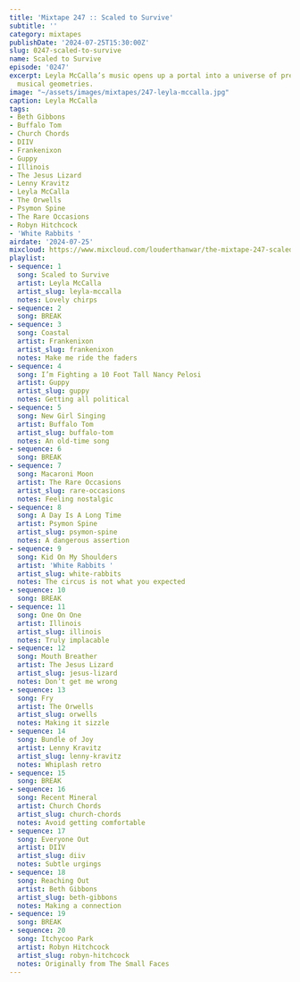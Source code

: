 ```yaml
---
title: 'Mixtape 247 :: Scaled to Survive'
subtitle: ''
category: mixtapes
publishDate: '2024-07-25T15:30:00Z'
slug: 0247-scaled-to-survive
name: Scaled to Survive
episode: '0247'
excerpt: Leyla McCalla’s music opens up a portal into a universe of previously impossible
  musical geometries.
image: "~/assets/images/mixtapes/247-leyla-mccalla.jpg"
caption: Leyla McCalla
tags:
- Beth Gibbons
- Buffalo Tom
- Church Chords
- DIIV
- Frankenixon
- Guppy
- Illinois
- The Jesus Lizard
- Lenny Kravitz
- Leyla McCalla
- The Orwells
- Psymon Spine
- The Rare Occasions
- Robyn Hitchcock
- 'White Rabbits '
airdate: '2024-07-25'
mixcloud: https://www.mixcloud.com/louderthanwar/the-mixtape-247-scaled-to-survive-2024-07-25/
playlist:
- sequence: 1
  song: Scaled to Survive
  artist: Leyla McCalla
  artist_slug: leyla-mccalla
  notes: Lovely chirps
- sequence: 2
  song: BREAK
- sequence: 3
  song: Coastal
  artist: Frankenixon
  artist_slug: frankenixon
  notes: Make me ride the faders
- sequence: 4
  song: I’m Fighting a 10 Foot Tall Nancy Pelosi
  artist: Guppy
  artist_slug: guppy
  notes: Getting all political
- sequence: 5
  song: New Girl Singing
  artist: Buffalo Tom
  artist_slug: buffalo-tom
  notes: An old-time song
- sequence: 6
  song: BREAK
- sequence: 7
  song: Macaroni Moon
  artist: The Rare Occasions
  artist_slug: rare-occasions
  notes: Feeling nostalgic
- sequence: 8
  song: A Day Is A Long Time
  artist: Psymon Spine
  artist_slug: psymon-spine
  notes: A dangerous assertion
- sequence: 9
  song: Kid On My Shoulders
  artist: 'White Rabbits '
  artist_slug: white-rabbits
  notes: The circus is not what you expected
- sequence: 10
  song: BREAK
- sequence: 11
  song: One On One
  artist: Illinois
  artist_slug: illinois
  notes: Truly implacable
- sequence: 12
  song: Mouth Breather
  artist: The Jesus Lizard
  artist_slug: jesus-lizard
  notes: Don’t get me wrong
- sequence: 13
  song: Fry
  artist: The Orwells
  artist_slug: orwells
  notes: Making it sizzle
- sequence: 14
  song: Bundle of Joy
  artist: Lenny Kravitz
  artist_slug: lenny-kravitz
  notes: Whiplash retro
- sequence: 15
  song: BREAK
- sequence: 16
  song: Recent Mineral
  artist: Church Chords
  artist_slug: church-chords
  notes: Avoid getting comfortable
- sequence: 17
  song: Everyone Out
  artist: DIIV
  artist_slug: diiv
  notes: Subtle urgings
- sequence: 18
  song: Reaching Out
  artist: Beth Gibbons
  artist_slug: beth-gibbons
  notes: Making a connection
- sequence: 19
  song: BREAK
- sequence: 20
  song: Itchycoo Park
  artist: Robyn Hitchcock
  artist_slug: robyn-hitchcock
  notes: Originally from The Small Faces
---
```


